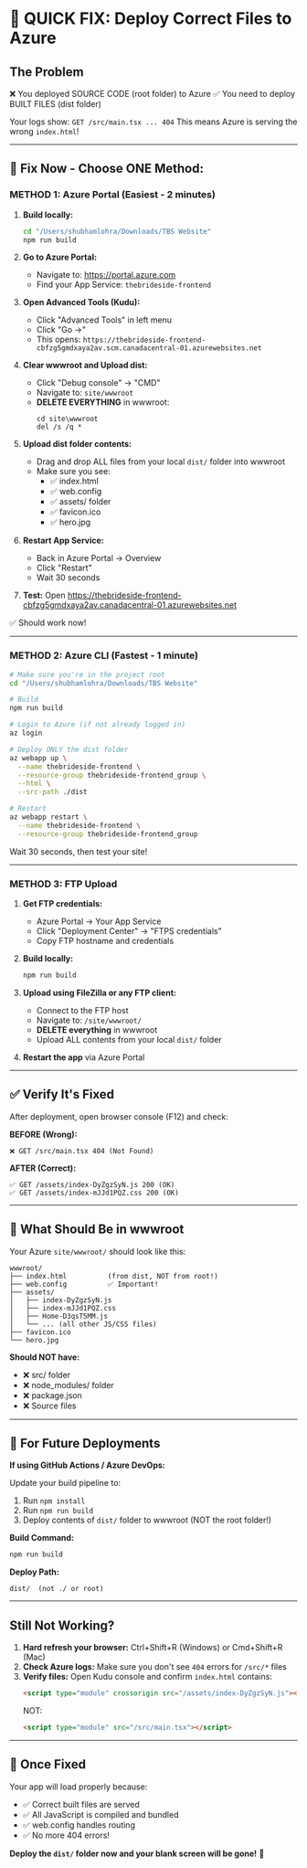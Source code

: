 # 🚨 QUICK FIX: Deploy Correct Files to Azure

## The Problem
❌ You deployed SOURCE CODE (root folder) to Azure
✅ You need to deploy BUILT FILES (dist folder)

Your logs show: `GET /src/main.tsx ... 404`
This means Azure is serving the wrong `index.html`!

---

## 🔧 Fix Now - Choose ONE Method:

### **METHOD 1: Azure Portal (Easiest - 2 minutes)**

1. **Build locally:**
   ```bash
   cd "/Users/shubhamlohra/Downloads/TBS Website"
   npm run build
   ```

2. **Go to Azure Portal:**
   - Navigate to: https://portal.azure.com
   - Find your App Service: `thebrideside-frontend`

3. **Open Advanced Tools (Kudu):**
   - Click "Advanced Tools" in left menu
   - Click "Go →"
   - This opens: `https://thebrideside-frontend-cbfzg5gmdxaya2av.scm.canadacentral-01.azurewebsites.net`

4. **Clear wwwroot and Upload dist:**
   - Click "Debug console" → "CMD"
   - Navigate to: `site/wwwroot`
   - **DELETE EVERYTHING** in wwwroot:
     ```
     cd site\wwwroot
     del /s /q *
     ```
   
5. **Upload dist folder contents:**
   - Drag and drop ALL files from your local `dist/` folder into wwwroot
   - Make sure you see:
     - ✅ index.html
     - ✅ web.config
     - ✅ assets/ folder
     - ✅ favicon.ico
     - ✅ hero.jpg

6. **Restart App Service:**
   - Back in Azure Portal → Overview
   - Click "Restart"
   - Wait 30 seconds

7. **Test:** Open https://thebrideside-frontend-cbfzg5gmdxaya2av.canadacentral-01.azurewebsites.net

✅ Should work now!

---

### **METHOD 2: Azure CLI (Fastest - 1 minute)**

```bash
# Make sure you're in the project root
cd "/Users/shubhamlohra/Downloads/TBS Website"

# Build
npm run build

# Login to Azure (if not already logged in)
az login

# Deploy ONLY the dist folder
az webapp up \
  --name thebrideside-frontend \
  --resource-group thebrideside-frontend_group \
  --html \
  --src-path ./dist

# Restart
az webapp restart \
  --name thebrideside-frontend \
  --resource-group thebrideside-frontend_group
```

Wait 30 seconds, then test your site!

---

### **METHOD 3: FTP Upload**

1. **Get FTP credentials:**
   - Azure Portal → Your App Service
   - Click "Deployment Center" → "FTPS credentials"
   - Copy FTP hostname and credentials

2. **Build locally:**
   ```bash
   npm run build
   ```

3. **Upload using FileZilla or any FTP client:**
   - Connect to the FTP host
   - Navigate to: `/site/wwwroot/`
   - **DELETE everything** in wwwroot
   - Upload ALL contents from your local `dist/` folder

4. **Restart the app** via Azure Portal

---

## ✅ Verify It's Fixed

After deployment, open browser console (F12) and check:

**BEFORE (Wrong):**
```
❌ GET /src/main.tsx 404 (Not Found)
```

**AFTER (Correct):**
```
✅ GET /assets/index-DyZgzSyN.js 200 (OK)
✅ GET /assets/index-mJJd1PQZ.css 200 (OK)
```

---

## 🎯 What Should Be in wwwroot

Your Azure `site/wwwroot/` should look like this:

```
wwwroot/
├── index.html          (from dist, NOT from root!)
├── web.config          ✅ Important!
├── assets/
│   ├── index-DyZgzSyN.js
│   ├── index-mJJd1PQZ.css
│   ├── Home-D3qsT5MM.js
│   └── ... (all other JS/CSS files)
├── favicon.ico
└── hero.jpg
```

**Should NOT have:**
- ❌ src/ folder
- ❌ node_modules/ folder
- ❌ package.json
- ❌ Source files

---

## 🔄 For Future Deployments

**If using GitHub Actions / Azure DevOps:**

Update your build pipeline to:
1. Run `npm install`
2. Run `npm run build`
3. Deploy contents of `dist/` folder to wwwroot (NOT the root folder!)

**Build Command:**
```bash
npm run build
```

**Deploy Path:**
```
dist/  (not ./ or root)
```

---

## Still Not Working?

1. **Hard refresh your browser:** Ctrl+Shift+R (Windows) or Cmd+Shift+R (Mac)
2. **Check Azure logs:** Make sure you don't see `404` errors for `/src/*` files
3. **Verify files:** Open Kudu console and confirm `index.html` contains:
   ```html
   <script type="module" crossorigin src="/assets/index-DyZgzSyN.js"></script>
   ```
   NOT:
   ```html
   <script type="module" src="/src/main.tsx"></script>
   ```

---

## 🎉 Once Fixed

Your app will load properly because:
- ✅ Correct built files are served
- ✅ All JavaScript is compiled and bundled
- ✅ web.config handles routing
- ✅ No more 404 errors!

**Deploy the `dist/` folder now and your blank screen will be gone!** 🚀

